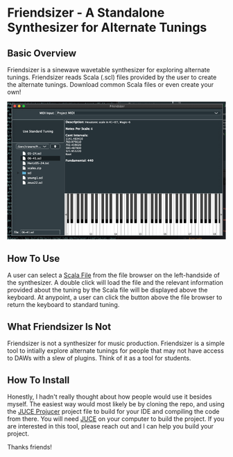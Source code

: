 # Friendsizer - A Standalone Synthesizer for Alternate Tunings

## Basic Overview
Friendsizer is a sinewave wavetable synthesizer for exploring alternate tunings. Friendsizer reads Scala (.scl) files provided by the user to create the alternate tunings. Download common Scala files or even create your own!

![Friendsizer](/Friendsizer.png)

## How To Use
A user can select a [Scala File](http://www.huygens-fokker.org/scala/scl_format.html) from the file browser on the left-handside of the synthesizer. A double click will load the file and the relevant information provided about the tuning by the Scala file will be displayed above the keyboard. At anypoint, a user can click the button above the file browser to return the keyboard to standard tuning.

## What Friendsizer Is Not
Friendsizer is not a synthesizer for music production. Friendsizer is a simple tool to intially explore alternate tunings for people that may not have access to DAWs with a slew of plugins. Think of it as a tool for students.

## How To Install
Honestly, I hadn't really thought about how people would use it besides myself. The easiest way would most likely be by cloning the repo, and using the [JUCE Projucer](https://juce.com/discover/projucer) project file to build for your IDE and compiling the code from there. You will need [JUCE](https://github.com/juce-framework/JUCE) on your computer to build the project. If you are interested in this tool, please reach out and I can help you build your project.

Thanks friends!

